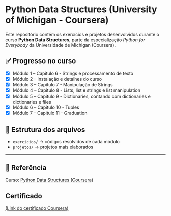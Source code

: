 # Python Data Structures (University of Michigan - Coursera)

Este repositório contém os exercícios e projetos desenvolvidos durante o curso **Python Data Structures**, parte da especialização *Python for Everybody* da Universidade de Michigan (Coursera).

## ✅ Progresso no curso
- [x] Módulo 1 – Capitulo 6 - Strings e processamento de texto
- [x] Módulo 2 – Instalação e detalhes do curso
- [x] Módulo 3 – Capitulo 7 - Manipulação de Strings
- [x] Módulo 4 – Capitulo 8 - Lists, list e strings e list manipulation
- [x] Módulo 5 – Capitulo 9 - Dictionaries, contando com dictionaries e dictionaries e files
- [X] Módulo 6 – Capitulo 10 - Tuples
- [X] Módulo 7 – Capitulo 11 - Graduation

## 📂 Estrutura dos arquivos
- `exercicios/` → códigos resolvidos de cada módulo
- `projetos/` → projetos mais elaborados

---

## 🔗 Referência
Curso: [Python Data Structures (Coursera)](https://www.coursera.org/learn/python-data)

## Certificado
[(Link do certificado Coursera)](https://www.coursera.org/account/accomplishments/records/F21Q5OW8LKZO)

